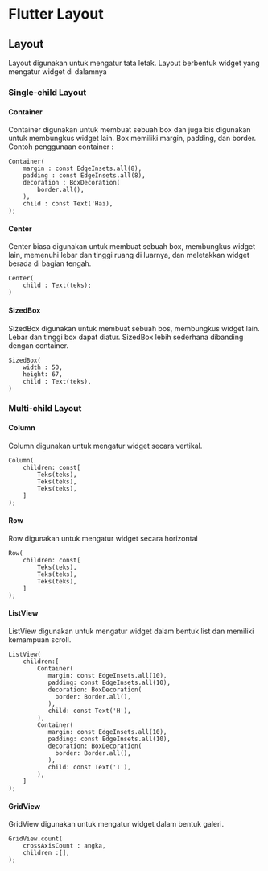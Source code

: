 # Flutter Layout
## Layout 
Layout digunakan untuk mengatur tata letak. Layout berbentuk widget yang mengatur widget di dalamnya 
### Single-child Layout
#### Container 
Container digunakan untuk membuat sebuah box dan juga bis digunakan untuk membungkus widget lain. Box memiliki margin, padding, dan border.
Contoh penggunaan container :
```
Container(
    margin : const EdgeInsets.all(8),
    padding : const EdgeInsets.all(8),
    decoration : BoxDecoration(
        border.all(),
    ),
    child : const Text('Hai),
);
```
#### Center
Center biasa digunakan untuk membuat sebuah box, membungkus widget lain, memenuhi lebar dan tinggi ruang di luarnya, dan meletakkan widget berada di bagian tengah.
```
Center(
    child : Text(teks);
)
```
#### SizedBox
SizedBox digunakan untuk membuat sebuah bos, membungkus widget lain. Lebar dan tinggi box dapat diatur. SizedBox lebih sederhana dibanding dengan container.
```
SizedBox(
    width : 50,
    height: 67,
    child : Text(teks),
)
```
### Multi-child Layout
#### Column
Column digunakan untuk mengatur widget secara vertikal.
```
Column(
    children: const[
        Teks(teks),
        Teks(teks),
        Teks(teks),
    ]
);
```
#### Row
Row digunakan untuk mengatur widget secara horizontal
```
Row(
    children: const[
        Teks(teks),
        Teks(teks),
        Teks(teks),
    ]
);
```

#### ListView
ListView digunakan untuk mengatur widget dalam bentuk list dan memiliki kemampuan scroll.
```
ListView(
    children:[
        Container(
           margin: const EdgeInsets.all(10),
           padding: const EdgeInsets.all(10),
           decoration: BoxDecoration(
             border: Border.all(),
           ),
           child: const Text('H'),
        ),
        Container(
           margin: const EdgeInsets.all(10),
           padding: const EdgeInsets.all(10),
           decoration: BoxDecoration(
             border: Border.all(),
           ),
           child: const Text('I'),
        ),
    ]
);
```

#### GridView
GridView digunakan untuk mengatur widget dalam bentuk galeri.
```
GridView.count(
    crossAxisCount : angka,
    children :[],
);
```
